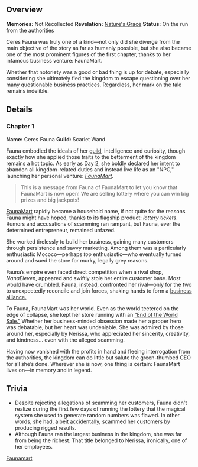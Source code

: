 <!-- title: Ceres Fauna -->
<!-- quote: Shield for sale! Get your shield now at the End of the World sale! -->
<!-- chapters: 0 -->
<!-- images: (Fauna's Chapter 1 Profile), (Fauna, along with Bijou, as seen in a battle), (FaunaMart's lottery ticket), (Fauna and the Golden Apple Tree) -->
<!-- model: false -->

## Overview

**Memories:** Not Recollected
**Revelation:** [Nature's Grace](#entry:natures-grace-entry)
**Status:** On the run from the authorities

Ceres Fauna was truly one of a kind—not only did she diverge from the main objective of the story as far as humanly possible, but she also became one of the most prominent figures of the first chapter, thanks to her infamous business venture: FaunaMart.

Whether that notoriety was a good or bad thing is up for debate, especially considering she ultimately fled the kingdom to escape questioning over her many questionable business practices. Regardless, her mark on the tale remains indelible.

## Details

### Chapter 1

**Name:** Ceres Fauna
**Guild:** Scarlet Wand

Fauna embodied the ideals of her [guild](#entry:guilds-entry), intelligence and curiosity, though exactly how she applied those traits to the betterment of the kingdom remains a hot topic. As early as Day 2, she boldly declared her intent to abandon all kingdom-related duties and instead live life as an "NPC," launching her personal venture: [_FaunaMart_](https://www.youtube.com/live/eUQWfgVwwpo?feature=shared&t=176).

> This is a message from Fauna of FaunaMart to let you know that FaunaMart is now open!
> We are selling lottery where you can win big prizes and big jackpots!

[FaunaMart](#entry:faunamart-entry) rapidly became a household name, if not quite for the reasons Fauna might have hoped, thanks to its flagship product: _lottery tickets_. Rumors and accusations of scamming ran rampant, but Fauna, ever the determined entrepreneur, remained unfazed.

She worked tirelessly to build her business, gaining many customers through persistence and savvy marketing. Among them was a particularly enthusiastic Mococo—perhaps _too_ enthusiastic—who eventually turned around and sued the store for murky, legally grey reasons.

Fauna’s empire even faced direct competition when a rival shop, _NanaEleven_, appeared and swiftly stole her entire customer base. Most would have crumbled. Fauna, instead, confronted her rival—only for the two to unexpectedly reconcile and join forces, shaking hands to form a [business alliance.](https://www.youtube.com/live/8x-MVX8h9gU?feature=shared&t=1516)

To Fauna, FaunaMart _was_ her world. Even as the world teetered on the edge of collapse, she kept her store running with an [“End of the World Sale.”](https://www.youtube.com/live/8x-MVX8h9gU?t=142) Whether her business-minded obsession made her a proper hero was debatable, but her heart was undeniable. She was admired by those around her, especially by Nerissa, who appreciated her sincerity, creativity, and kindness... even with the alleged scamming.

Having now vanished with the profits in hand and fleeing interrogation from the authorities, the kingdom can do little but salute the green-thumbed CEO for all she’s done. Wherever she is now, one thing is certain: FaunaMart lives on—in memory and in legend.

## Trivia

- Despite rejecting allegations of scamming her customers, Fauna didn't realize during the first few days of running the lottery that the magical system she used to generate random numbers was flawed. In other words, she had, albeit accidentally, scammed her customers by producing rigged results.
- Although Fauna ran the largest business in the kingdom, she was far from being the richest. That title belonged to Nerissa, ironically, one of her employees.

[Faunamart](#easter:easter-faunamart)
